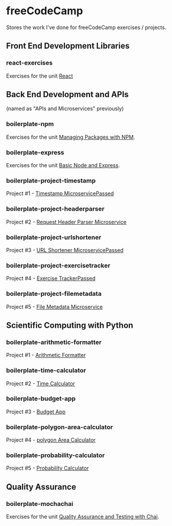 # freeCodeCamp
Stores the work I've done for freeCodeCamp exercises / projects.

## Front End Development Libraries

### react-exercises
Exercises for the unit [React](https://www.freecodecamp.org/learn/front-end-development-libraries/#react)

## Back End Development and APIs
(named as "APIs and Microservices" previously)

### boilerplate-npm
Exercises for the unit [Managing Packages with NPM](https://www.freecodecamp.org/learn/apis-and-microservices/#managing-packages-with-npm).


### boilerplate-express
Exercises for the unit [Basic Node and Express](https://www.freecodecamp.org/learn/apis-and-microservices#basic-node-and-express).


### boilerplate-project-timestamp
Project #1 - [Timestamp MicroservicePassed](https://www.freecodecamp.org/learn/apis-and-microservices/apis-and-microservices-projects/timestamp-microservice)


### boilerplate-project-headerparser
Project #2 - [Request Header Parser Microservice](https://www.freecodecamp.org/learn/apis-and-microservices/apis-and-microservices-projects/request-header-parser-microservice)


### boilerplate-project-urlshortener
Project #3 - [URL Shortener MicroservicePassed](https://www.freecodecamp.org/learn/apis-and-microservices/apis-and-microservices-projects/url-shortener-microservice)


### boilerplate-project-exercisetracker
Project #4 - [Exercise TrackerPassed](https://www.freecodecamp.org/learn/apis-and-microservices/apis-and-microservices-projects/exercise-tracker)


### boilerplate-project-filemetadata
Project #5 - [File Metadata Microservice](https://www.freecodecamp.org/learn/apis-and-microservices/apis-and-microservices-projects/file-metadata-microservice)


## Scientific Computing with Python

### boilerplate-arithmetic-formatter
Project #1 - [Arithmetic Formatter](https://www.freecodecamp.org/learn/scientific-computing-with-python/scientific-computing-with-python-projects/arithmetic-formatter)

### boilerplate-time-calculator
Project #2 - [Time Calculator](https://www.freecodecamp.org/learn/scientific-computing-with-python/scientific-computing-with-python-projects/time-calculator)

### boilerplate-budget-app
Project #3 - [Budget App](https://www.freecodecamp.org/learn/scientific-computing-with-python/scientific-computing-with-python-projects/budget-app)

### boilerplate-polygon-area-calculator
Project #4 - [polygon Area Calculator](https://www.freecodecamp.org/learn/scientific-computing-with-python/scientific-computing-with-python-projects/polygon-area-calculator)

### boilerplate-probability-calculator
Project #5 - [Probability Calculator](https://www.freecodecamp.org/learn/scientific-computing-with-python/scientific-computing-with-python-projects/probability-calculator)


## Quality Assurance

### boilerplate-mochachai
Exercises for the unit [Quality Assurance and Testing with Chai](https://www.freecodecamp.org/learn/quality-assurance/#quality-assurance-and-testing-with-chai).


